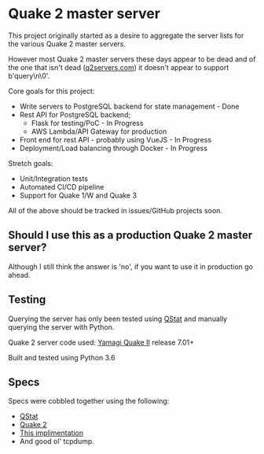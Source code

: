 # Quake 2 master server

This project originally started as a desire to aggregate the server lists for the various Quake 2 master servers.

However most Quake 2 master servers these days appear to be dead and of the one that isn't dead ([q2servers.com](http://q2servers.com/)) it doesn't appear to support b'query\n\0'.

Core goals for this project:
* Write servers to PostgreSQL backend for state management - Done
* Rest API for PostgreSQL backend;
  * Flask for testing/PoC - In Progress
  * AWS Lambda/API Gateway for production
* Front end for rest API - probably using VueJS - In Progress
* Deployment/Load balancing through Docker - In Progress

Stretch goals:
* Unit/Integration tests
* Automated CI/CD pipeline
* Support for Quake 1/W and Quake 3

All of the above should be tracked in issues/GitHub projects soon.

## Should I use this as a production Quake 2 master server?
Although I still think the answer is 'no', if you want to use it in production go ahead.

## Testing
Querying the server has only been tested using [QStat](https://github.com/multiplay/qstat) and manually querying the server with Python.

Quake 2 server code used: [Yamagi Quake II](https://github.com/yquake2/yquake2) release 7.01+

Built and tested using Python 3.6

## Specs
Specs were cobbled together using the following:
* [QStat](https://github.com/multiplay/qstat)
* [Quake 2](https://github.com/id-Software/Quake-2)
* [This implimentation](http://q2.rlogin.dk/news/2016/Setting-up-your-own-Quake-2-Master-server)
* And good ol' tcpdump.
